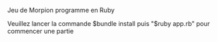 Jeu de Morpion programme en Ruby

Veuillez lancer la commande $bundle install
puis "$ruby app.rb" pour commencer une partie
